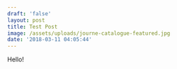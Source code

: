 ```yaml
---
draft: 'false'
layout: post
title: Test Post
image: /assets/uploads/journe-catalogue-featured.jpg
date: '2018-03-11 04:05:44'
---
```

Hello!
